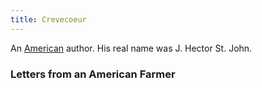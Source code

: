 ```yaml
---
title: Crevecoeur
---
```


An [American](../index.html) author. His real name was J. Hector St. John.

### Letters from an American Farmer
